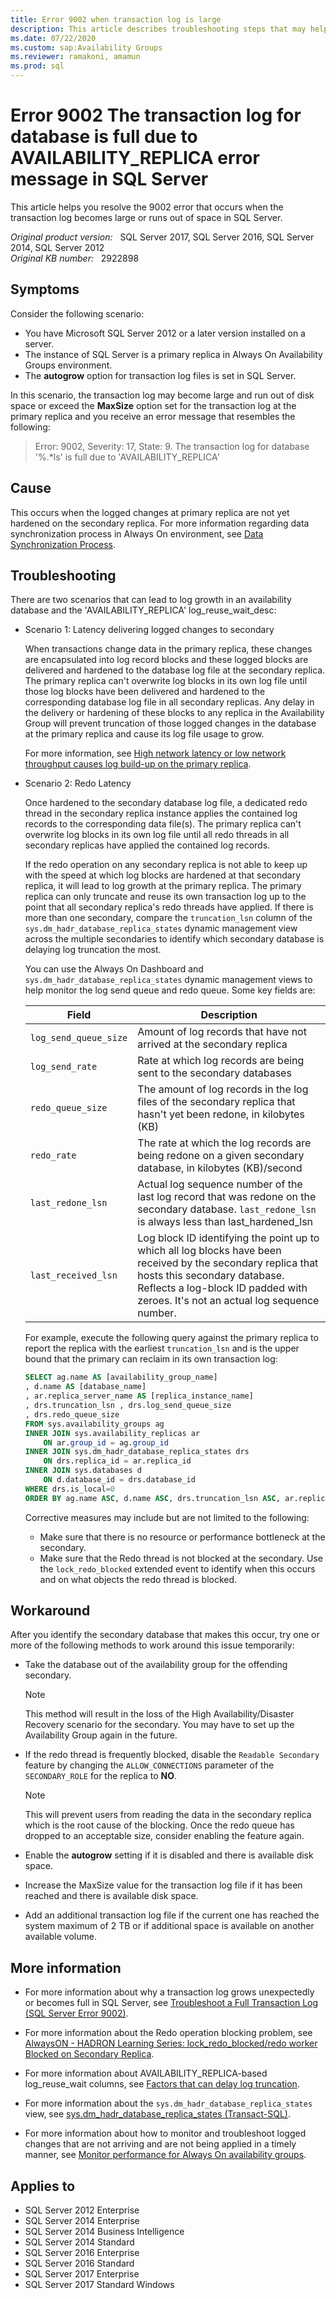 ```yaml
---
title: Error 9002 when transaction log is large
description: This article describes troubleshooting steps that may help resolve problems that occur when the transaction log becomes large or runs out of space in SQL Server.
ms.date: 07/22/2020
ms.custom: sap:Availability Groups
ms.reviewer: ramakoni, amamun
ms.prod: sql
---
```

# Error 9002 The transaction log for database is full due to AVAILABILITY_REPLICA error message in SQL Server

This article helps you resolve the 9002 error that occurs when the transaction log becomes large or runs out of space in SQL Server.

_Original product version:_ &nbsp; SQL Server 2017, SQL Server 2016, SQL Server 2014, SQL Server 2012  
_Original KB number:_ &nbsp; 2922898

## Symptoms

Consider the following scenario:

- You have Microsoft SQL Server 2012 or a later version installed on a server.
- The instance of SQL Server is a primary replica in Always On Availability Groups environment.
- The **autogrow** option for transaction log files is set in SQL Server.

In this scenario, the transaction log may become large and run out of disk space or exceed the **MaxSize** option set for the transaction log at the primary replica and you receive an error message that resembles the following:

> Error: 9002, Severity: 17, State: 9.
The transaction log for database '%.*ls' is full due to 'AVAILABILITY_REPLICA'

## Cause

This occurs when the logged changes at primary replica are not yet hardened on the secondary replica. For more information regarding data synchronization process in Always On environment, see [Data Synchronization Process](/sql/database-engine/availability-groups/windows/monitor-performance-for-always-on-availability-groups?view=sql-server-2017#data-synchronization-process&preserve-view=true).

## Troubleshooting

There are two scenarios that can lead to log growth in an availability database and the 'AVAILABILITY_REPLICA' log_reuse_wait_desc:

- Scenario 1: Latency delivering logged changes to secondary

    When transactions change data in the primary replica, these changes are encapsulated into log record blocks and these logged blocks are delivered and hardened to the database log file at the secondary replica. The primary replica can't overwrite log blocks in its own log file until those log blocks have been delivered and hardened to the corresponding database log file in all secondary replicas. Any delay in the delivery or hardening of these blocks to any replica in the Availability Group will prevent truncation of those logged changes in the database at the primary replica and cause its log file usage to grow.

    For more information, see [High network latency or low network throughput causes log build-up on the primary replica](/sql/database-engine/availability-groups/windows/troubleshoot-availability-group-exceeded-rpo?view=sql-server-2017#BKMK_LATENCY&preserve-view=true).

- Scenario 2: Redo Latency  

    Once hardened to the secondary database log file, a dedicated redo thread in the secondary replica instance applies the contained log records to the corresponding data file(s). The primary replica can't overwrite log blocks in its own log file until all redo threads in all secondary replicas have applied the contained log records.

    If the redo operation on any secondary replica is not able to keep up with the speed at which log blocks are hardened at that secondary replica, it will lead to log growth at the primary replica. The primary replica can only truncate and reuse its own transaction log up to the point that all secondary replica's redo threads have applied. If there is more than one secondary, compare the `truncation_lsn` column of the `sys.dm_hadr_database_replica_states` dynamic management view across the multiple secondaries to identify which secondary database is delaying log truncation the most.

    You can use the Always On Dashboard and `sys.dm_hadr_database_replica_states` dynamic management views to help monitor the log send queue and redo queue. Some key fields are:

    | Field| Description |
    |---|---|
    | `log_send_queue_size`| Amount of log records that have not arrived at the secondary replica |
    | `log_send_rate`| Rate at which log records are being sent to the secondary databases |
    | `redo_queue_size`| The amount of log records in the log files of the secondary replica that hasn't yet been redone, in kilobytes (KB) |
    | `redo_rate`| The rate at which the log records are being redone on a given secondary database, in kilobytes (KB)/second |
    | `last_redone_lsn`| Actual log sequence number of the last log record that was redone on the secondary database. `last_redone_lsn` is always less than last_hardened_lsn |
    | `last_received_lsn`| Log block ID identifying the point up to which all log blocks have been received by the secondary replica that hosts this secondary database. Reflects a log-block ID padded with zeroes. It's not an actual log sequence number. |

    For example, execute the following query against the primary replica to report the replica with the earliest `truncation_lsn` and is the upper bound that the primary can reclaim in its own transaction log:

    ```sql
    SELECT ag.name AS [availability_group_name]
    , d.name AS [database_name]
    , ar.replica_server_name AS [replica_instance_name]
    , drs.truncation_lsn , drs.log_send_queue_size
    , drs.redo_queue_size
    FROM sys.availability_groups ag
    INNER JOIN sys.availability_replicas ar
        ON ar.group_id = ag.group_id
    INNER JOIN sys.dm_hadr_database_replica_states drs
        ON drs.replica_id = ar.replica_id
    INNER JOIN sys.databases d
        ON d.database_id = drs.database_id
    WHERE drs.is_local=0
    ORDER BY ag.name ASC, d.name ASC, drs.truncation_lsn ASC, ar.replica_server_name ASC
    ```

    Corrective measures may include but are not limited to the following:

  - Make sure that there is no resource or performance bottleneck at the secondary.
  - Make sure that the Redo thread is not blocked at the secondary. Use the `lock_redo_blocked` extended event to identify when this occurs and on what objects the redo thread is blocked.

## Workaround

After you identify the secondary database that makes this occur, try one or more of the following methods to work around this issue temporarily:

- Take the database out of the availability group for the offending secondary.

    > [!NOTE]
    > This method will result in the loss of the High Availability/Disaster Recovery scenario for the secondary. You may have to set up the Availability Group again in the future.

- If the redo thread is frequently blocked, disable the `Readable Secondary` feature by changing the `ALLOW_CONNECTIONS` parameter of the `SECONDARY_ROLE` for the replica to **NO**.

    > [!NOTE]
    > This will prevent users from reading the data in the secondary replica which is the root cause of the blocking. Once the redo queue has dropped to an acceptable size, consider enabling the feature again.

- Enable the **autogrow** setting if it is disabled and there is available disk space.
- Increase the MaxSize value for the transaction log file if it has been reached and there is available disk space.
- Add an additional transaction log file if the current one has reached the system maximum of 2 TB or if additional space is available on another available volume.

## More information

- For more information about why a transaction log grows unexpectedly or becomes full in SQL Server, see [Troubleshoot a Full Transaction Log (SQL Server Error 9002)](/sql/relational-databases/logs/troubleshoot-a-full-transaction-log-sql-server-error-9002?view=sql-server-ver15&preserve-view=true).

- For more information about the Redo operation blocking problem, see [AlwaysON - HADRON Learning Series: lock_redo_blocked/redo worker Blocked on Secondary Replica](https://techcommunity.microsoft.com/t5/SQL-Server-Support/AlwaysON-HADRON-Learning-Series-lock-redo-blocked-redo-worker/ba-p/317628).

- For more information about AVAILABILITY_REPLICA-based log_reuse_wait columns, see [Factors that can delay log truncation](/previous-versions/sql/sql-server-2008-r2/ms345414(v=sql.105)).

- For more information about the `sys.dm_hadr_database_replica_states` view, see [sys.dm_hadr_database_replica_states (Transact-SQL)](/sql/relational-databases/system-dynamic-management-views/sys-dm-hadr-database-replica-states-transact-sql?redirectedfrom=MSDN&view=sql-server-ver15&preserve-view=true).

- For more information about how to monitor and troubleshoot logged changes that are not arriving and are not being applied in a timely manner, see [Monitor performance for Always On availability groups](/previous-versions/sql/sql-server-2012/dn135338(v=sql.110)).

## Applies to

- SQL Server 2012 Enterprise
- SQL Server 2014 Enterprise
- SQL Server 2014 Business Intelligence
- SQL Server 2014 Standard
- SQL Server 2016 Enterprise
- SQL Server 2016 Standard
- SQL Server 2017 Enterprise
- SQL Server 2017 Standard Windows
